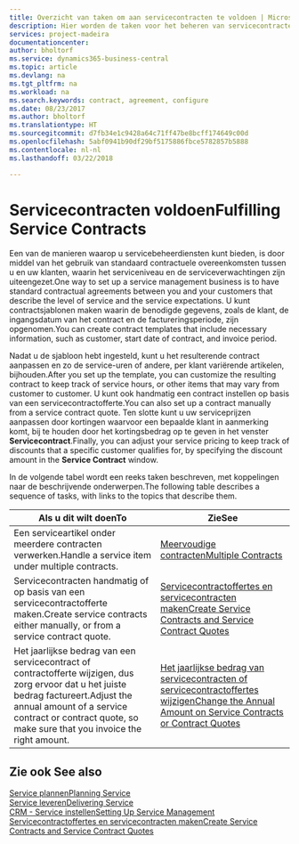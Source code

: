 ```yaml
---
title: Overzicht van taken om aan servicecontracten te voldoen | Microsoft Docs
description: Hier worden de taken voor het beheren van servicecontracten met klanten beschreven.
services: project-madeira
documentationcenter: 
author: bholtorf
ms.service: dynamics365-business-central
ms.topic: article
ms.devlang: na
ms.tgt_pltfrm: na
ms.workload: na
ms.search.keywords: contract, agreement, configure
ms.date: 08/23/2017
ms.author: bholtorf
ms.translationtype: HT
ms.sourcegitcommit: d7fb34e1c9428a64c71ff47be8bcff174649c00d
ms.openlocfilehash: 5abf0941b90df29bf5175886fbce5782857b5888
ms.contentlocale: nl-nl
ms.lasthandoff: 03/22/2018

---
```

# <a name="fulfilling-service-contracts"></a><span data-ttu-id="22a6a-103">Servicecontracten voldoen</span><span class="sxs-lookup"><span data-stu-id="22a6a-103">Fulfilling Service Contracts</span></span> 
<span data-ttu-id="22a6a-104">Een van de manieren waarop u servicebeheerdiensten kunt bieden, is door middel van het gebruik van standaard contractuele overeenkomsten tussen u en uw klanten, waarin het serviceniveau en de serviceverwachtingen zijn uiteengezet.</span><span class="sxs-lookup"><span data-stu-id="22a6a-104">One way to set up a service management business is to have standard contractual agreements between you and your customers that describe the level of service and the service expectations.</span></span> <span data-ttu-id="22a6a-105">U kunt contractsjablonen maken waarin de benodigde gegevens, zoals de klant, de ingangsdatum van het contract en de factureringsperiode, zijn opgenomen.</span><span class="sxs-lookup"><span data-stu-id="22a6a-105">You can create contract templates that include necessary information, such as customer, start date of contract, and invoice period.</span></span>  
  
<span data-ttu-id="22a6a-106">Nadat u de sjabloon hebt ingesteld, kunt u het resulterende contract aanpassen en zo de service-uren of andere, per klant variërende artikelen, bijhouden.</span><span class="sxs-lookup"><span data-stu-id="22a6a-106">After you set up the template, you can customize the resulting contract to keep track of service hours, or other items that may vary from customer to customer.</span></span> <span data-ttu-id="22a6a-107">U kunt ook handmatig een contract instellen op basis van een servicecontractofferte.</span><span class="sxs-lookup"><span data-stu-id="22a6a-107">You can also set up a contract manually from a service contract quote.</span></span> <span data-ttu-id="22a6a-108">Ten slotte kunt u uw serviceprijzen aanpassen door kortingen waarvoor een bepaalde klant in aanmerking komt, bij te houden door het kortingsbedrag op te geven in het venster **Servicecontract**.</span><span class="sxs-lookup"><span data-stu-id="22a6a-108">Finally, you can adjust your service pricing to keep track of discounts that a specific customer qualifies for, by specifying the discount amount in the **Service Contract** window.</span></span>  

<span data-ttu-id="22a6a-109">In de volgende tabel wordt een reeks taken beschreven, met koppelingen naar de beschrijvende onderwerpen.</span><span class="sxs-lookup"><span data-stu-id="22a6a-109">The following table describes a sequence of tasks, with links to the topics that describe them.</span></span>   
  
|<span data-ttu-id="22a6a-110">**Als u dit wilt doen**</span><span class="sxs-lookup"><span data-stu-id="22a6a-110">**To**</span></span>|<span data-ttu-id="22a6a-111">**Zie**</span><span class="sxs-lookup"><span data-stu-id="22a6a-111">**See**</span></span>|  
|------------|-------------|  
|<span data-ttu-id="22a6a-112">Een serviceartikel onder meerdere contracten verwerken.</span><span class="sxs-lookup"><span data-stu-id="22a6a-112">Handle a service item under multiple contracts.</span></span> | [<span data-ttu-id="22a6a-113">Meervoudige contracten</span><span class="sxs-lookup"><span data-stu-id="22a6a-113">Multiple Contracts</span></span>](service-multiple-contracts.md)|  
|<span data-ttu-id="22a6a-114">Servicecontracten handmatig of op basis van een servicecontractofferte maken.</span><span class="sxs-lookup"><span data-stu-id="22a6a-114">Create service contracts either manually, or from a service contract quote.</span></span>| [<span data-ttu-id="22a6a-115">Servicecontractoffertes en servicecontracten maken</span><span class="sxs-lookup"><span data-stu-id="22a6a-115">Create Service Contracts and Service Contract Quotes</span></span>](service-how-to-create-service-contracts-and-service-contract-quotes.md)|
|<span data-ttu-id="22a6a-116">Het jaarlijkse bedrag van een servicecontract of contractofferte wijzigen, dus zorg ervoor dat u het juiste bedrag factureert.</span><span class="sxs-lookup"><span data-stu-id="22a6a-116">Adjust the annual amount of a service contract or contract quote, so make sure that you invoice the right amount.</span></span>|[<span data-ttu-id="22a6a-117">Het jaarlijkse bedrag van servicecontracten of servicecontractoffertes wijzigen</span><span class="sxs-lookup"><span data-stu-id="22a6a-117">Change the Annual Amount on Service Contracts or Contract Quotes</span></span>](service-how-to-change-the-annual-amount-on-service-contracts-or-contract-quotes.md)|

## <a name="see-also"></a><span data-ttu-id="22a6a-118">Zie ook </span><span class="sxs-lookup"><span data-stu-id="22a6a-118">See also</span></span>
[<span data-ttu-id="22a6a-119">Service plannen</span><span class="sxs-lookup"><span data-stu-id="22a6a-119">Planning Service</span></span>](service-plan-service.md)  
[<span data-ttu-id="22a6a-120">Service leveren</span><span class="sxs-lookup"><span data-stu-id="22a6a-120">Delivering Service</span></span>](service-deliver-service.md)  
[<span data-ttu-id="22a6a-121">CRM - Service instellen</span><span class="sxs-lookup"><span data-stu-id="22a6a-121">Setting Up Service Management</span></span>](service-setup-service.md)  
[<span data-ttu-id="22a6a-122">Servicecontractoffertes en servicecontracten maken</span><span class="sxs-lookup"><span data-stu-id="22a6a-122">Create Service Contracts and Service Contract Quotes</span></span>](service-how-to-create-service-contracts-and-service-contract-quotes.md)  

